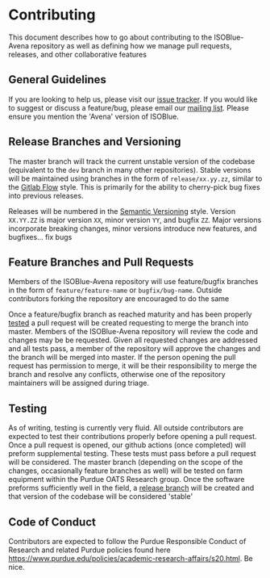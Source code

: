 # Contributing
This document describes how to go about contributing to the ISOBlue-Avena repository as well as defining how we manage pull requests, releases, and other collaborative features


## General Guidelines
If you are looking to help us, please visit our [issue tracker](https://github.com/OATS-Group/isoblue-avena/issues). If you would like to suggest or discuss a feature/bug, please email our [mailing list](https://groups.google.com/g/isoblue). Please ensure you mention the 'Avena' version of ISOBlue.


## Release Branches and Versioning
The master branch will track the current unstable version of the codebase (equivalent to the `dev` branch in many other repositories). Stable versions will be maintained using branches in the form of `release/xx.yy.zz`, similar to the [Gitlab Flow](https://docs.gitlab.com/ee/topics/gitlab_flow.html) style. This is primarily for the ability to cherry-pick bug fixes into previous releases. 

Releases will be numbered in the [Semantic Versioning](https://semver.org/) style. Version `XX.YY.ZZ` is major version `XX`, minor version `YY`, and bugfix `ZZ`. Major versions incorporate breaking changes, minor versions introduce new features, and bugfixes... fix bugs


## Feature Branches and Pull Requests
Members of the ISOBlue-Avena repository will use feature/bugfix branches in the form of `feature/feature-name` or `bugfix/bug-name`. Outside contributors forking the repository are encouraged to do the same


Once a feature/bugfix branch as reached maturity and has been properly [tested](#Testing) a pull request will be created requesting to merge the branch into master. Members of the ISOBlue-Avena repository will review the code and changes may be be requested. Given all requested changes are addressed and all tests pass, a member of the repository will approve the changes and the branch will be merged into master. If the person opening the pull request has permission to merge, it will be their responsibility to merge the branch and resolve any conflicts, otherwise one of the repository maintainers will be assigned during triage.


## Testing
As of writing, testing is currently very fluid. All outside contributors are expected to test their contributions properly before opening a pull request. Once a pull request is opened, our github actions (once completed) will preform supplemental testing. These tests must pass before a pull request will be considered. The master branch (depending on the scope of the changes, occasionally feature branches as well) will be tested on farm equipment within the Purdue OATS Research group. Once the software preforms sufficiently well in the field, a [release branch](#Release-Branches-and-Versioning) will be created and that version of the codebase will be considered 'stable'


## Code of Conduct
Contributors are expected to follow the Purdue Responsible Conduct of Research and related Purdue policies found here https://www.purdue.edu/policies/academic-research-affairs/s20.html. Be nice.
